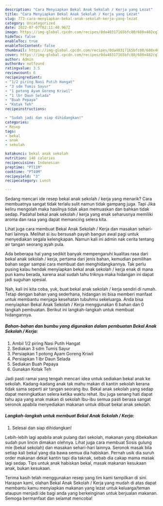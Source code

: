 ```yaml
---
description: "Cara Menyiapkan Bekal Anak Sekolah / Kerja yang Lezat"
title: "Cara Menyiapkan Bekal Anak Sekolah / Kerja yang Lezat"
slug: 773-cara-menyiapkan-bekal-anak-sekolah-kerja-yang-lezat
category: Uncategorized
date: 2022-07-07T02:11:40.967Z
image: https://img-global.cpcdn.com/recipes/0da40317165bfc80/680x482cq70/bekal-anak-sekolah-kerja-foto-resep-utama.jpg
hideToc: false
enableToc: true
enableTocContent: false
thumbnail: https://img-global.cpcdn.com/recipes/0da40317165bfc80/680x482cq70/bekal-anak-sekolah-kerja-foto-resep-utama.jpg
cover: https://img-global.cpcdn.com/recipes/0da40317165bfc80/680x482cq70/bekal-anak-sekolah-kerja-foto-resep-utama.jpg
author: Admin
authorAv: notfound
ratingvalue: 3.5
reviewcount: 6
recipeingredient:
- "1/2 piring Nasi Putih Hangat"
- "3 sdm Tumis Sayur"
- "1 potong Ayam Goreng Kriwil"
- "1 lbr Daun Selada"
- "Buah Pepaya"
- "Kotak Teh"
recipeinstructions:

- "Sudah jadi dan siap dihidangkan!"
categories:
- Resep
tags:
- bekal
- anak
- sekolah

katakunci: bekal anak sekolah 
nutrition: 148 calories
recipecuisine: Indonesian
preptime: "PT11M"
cooktime: "PT49M"
recipeyield: "3"
recipecategory: Lunch

---
```



Sedang mencari ide resep bekal anak sekolah / kerja yang menarik? Cara membuatnya sangat tidak terlalu sulit namun tidak gampang juga. Tapi Jika keliru mengolah maka hasilnya tidak akan memuaskan dan bahkan tidak sedap. Padahal bekal anak sekolah / kerja yang enak seharusnya memiliki aroma dan rasa yang dapat memancing selera kita.


Lihat juga cara membuat Bekal Anak Sekolah / Kerja dan masakan sehari-hari lainnya. Melihat si isu bersusah payah bangun awal pagi untuk menyediakan segala kelengkapan. Namun kali ini admin nak cerita tentang air tangan seorang ayah pula.

Ada beberapa hal yang sedikit banyak mempengaruhi kualitas rasa dari bekal anak sekolah / kerja, pertama dari jenis bahan, kemudian pemilihan bahan segar sampai cara membuat dan menghidangkannya. Tak perlu pusing kalau hendak menyiapkan bekal anak sekolah / kerja enak di mana pun kamu berada, karena asal sudah tahu triknya maka hidangan ini dapat jadi suguhan spesial.


Nah, kali ini kita coba, yuk, buat bekal anak sekolah / kerja sendiri di rumah. Tetap dengan bahan yang sederhana, hidangan ini bisa memberi manfaat untuk membantu menjaga kesehatan tubuhmu sekeluarga. Anda bisa menyiapkan Bekal Anak Sekolah / Kerja menggunakan 6 bahan dan 0 langkah pembuatan. Berikut ini langkah-langkah untuk membuat hidangannya.

<!--inarticleads1-->

##### Bahan-bahan dan bumbu yang digunakan dalam pembuatan Bekal Anak Sekolah / Kerja:

1. Ambil 1/2 piring Nasi Putih Hangat
1. Sediakan 3 sdm Tumis Sayur
1. Persiapkan 1 potong Ayam Goreng Kriwil
1. Persiapkan 1 lbr Daun Selada
1. Sediakan Buah Pepaya
1. Gunakan Kotak Teh


Jadi pasti ramai yang tengah mencari idea untuk sediakan bekal anak ke sekolah. Kadang-kadang anak tak mahu makan di kantin sekolah kerana tidak sama seperti air tangan seorang ibu. Bekal anak sekolah yang sedap dapat meningkatkan selera ketika waktu rehat. Ibu juga senang hati dapat tahu apa yang anak makan di sekolah Ibu-ibu semua pasti berasa sangat seronok apabila menyediakan makanan untuk dibuat bekal anak sekolah. 

<!--inarticleads2-->

##### Langkah-langkah untuk membuat Bekal Anak Sekolah / Kerja:


1. Selesai dan siap dihidangkan!

Lebih-lebih lagi apabila anak pulang dari sekolah, makanan yang dibekalkan sudah pun lincin dimakan olehnya. Lihat juga cara membuat Sosis gulung mie (bekal sekolah) dan masakan sehari-hari lainnya. Seronok masak bila setiap kali bekal yang dia bawa semua dia habiskan. Pernah usik dia suruh order makanan dekat kantin tapi dia taknak, sebab dia cakap mama masak lagi sedap. Tips untuk anak habiskan bekal, masak makanan kesukaan anak, bukan kesukaan. 

Terima kasih telah menggunakan resep yang tim kami tampilkan di sini. Harapan kami, olahan Bekal Anak Sekolah / Kerja yang mudah di atas dapat membantu kamu menyiapkan makanan yang lezat untuk keluarga/teman ataupun menjadi ide bagi anda yang berkeinginan untuk berjualan makanan. Semoga bermanfaat dan selamat mencoba!
